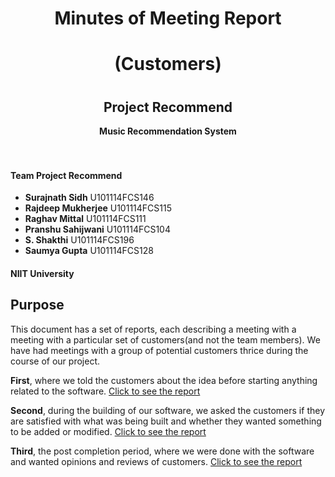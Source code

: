 <div align=center>
  <h1>Minutes of Meeting Report</h1>
  <h1>(Customers)<h1>
  <h2>Project Recommend</h2>
  <b> Music Recommendation System </b><br />
  
</div><br /><br />

#### Team Project Recommend

- **Surajnath Sidh** U101114FCS146
- **Rajdeep Mukherjee**  U101114FCS115
- **Raghav Mittal**  U101114FCS111
- **Pranshu Sahijwani**  U101114FCS104
- **S. Shakthi**  U101114FCS196
- **Saumya Gupta**  U101114FCS128

#### NIIT University

## Purpose
This document has a set of reports, each describing a meeting with a meeting with a particular set of customers(and not the team members). We have had meetings with a group of potential customers thrice during the course of our project.

**First**, where we told the customers about the idea before starting anything related to the software. [Click to see the report](https://github.com/ProjectRecommend/docs/blob/master/design-docs/MOMsWithCustomer/MOM1.md)


 **Second**, during the building of our software, we asked the customers if they are satisfied with what was being built and whether they wanted something to be added or modified. [Click to see the report](https://github.com/ProjectRecommend/docs/blob/master/design-docs/MOMsWithCustomer/MOM2.md)

 **Third**, the post completion period, where we were done with the software and wanted opinions and reviews of customers.  [Click to see the report](https://github.com/ProjectRecommend/docs/blob/master/design-docs/MOMsWithCustomer/MOM3.md)
